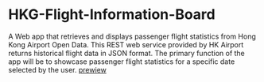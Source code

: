 # HKG-Flight-Information-Board
A Web app that retrieves and displays passenger flight statistics from Hong Kong Airport Open Data. This REST web service provided by HK Airport returns historical flight data in JSON format. The primary function of the app will be to showcase passenger flight statistics for a specific date selected by the user.
[prewiew](https://hkg.a.purestream.eu.org)
